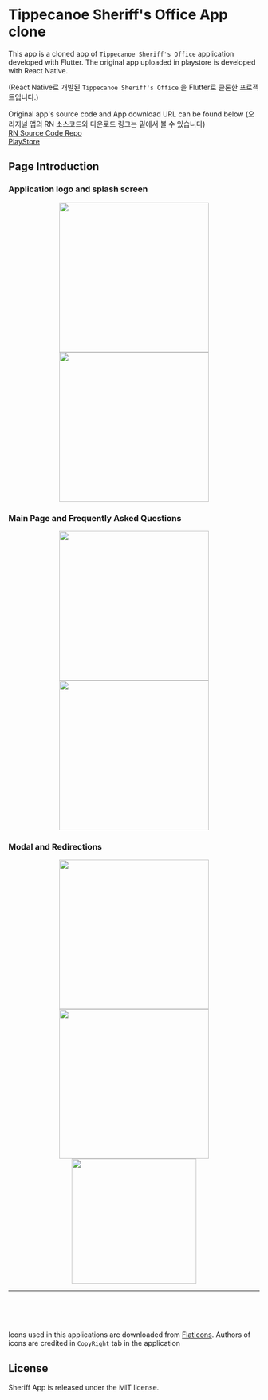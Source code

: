 # Tippecanoe Sheriff's Office App clone

This app is a cloned app of `Tippecanoe Sheriff's Office` application developed with Flutter. The original app uploaded in playstore is developed with React Native.

(React Native로 개발된 `Tippecanoe Sheriff's Office` 을 Flutter로 클론한 프로젝트입니다.)

Original app's source code and App download URL can be found below (오리지널 앱의 RN 소스코드와 다운로드 링크는 밑에서 볼 수 있습니다)<br/>
[RN Source Code Repo](https://github.com/hyunsikshin/Tippecanoe-County-Sheriff-Office)<br/>
[PlayStore](https://play.google.com/store/apps/details?id=com.tippsranger.tippecanoe_county_sheriff_app)

## Page Introduction

### Application logo and splash screen

<div style="display:inline-block;" align="center">
<img src="assets/snapshot/background.png" width=300>
<img src="assets/snapshot/splash.png" width=300></div>


### Main Page and Frequently Asked Questions

<div style="display:inline-block;" align="center">
<img src="assets/snapshot/mainpage.png" width=300>
<img src="assets/snapshot/questions.png" width=300></div>

### Modal and Redirections

<div style="display:inline-block;" align="center">
<img src="assets/snapshot/modal.png" width=300>
<img src="assets/snapshot/redirect.png" width=300>
<img src="assets/snapshot/email.jpeg" width=250></div>

<hr/>
<br/><br/><br/>

Icons used in this applications are downloaded from [FlatIcons](https://www.flaticon.com/). Authors of icons are credited in `CopyRight` tab in the application

## License

Sheriff App is released under the MIT license.